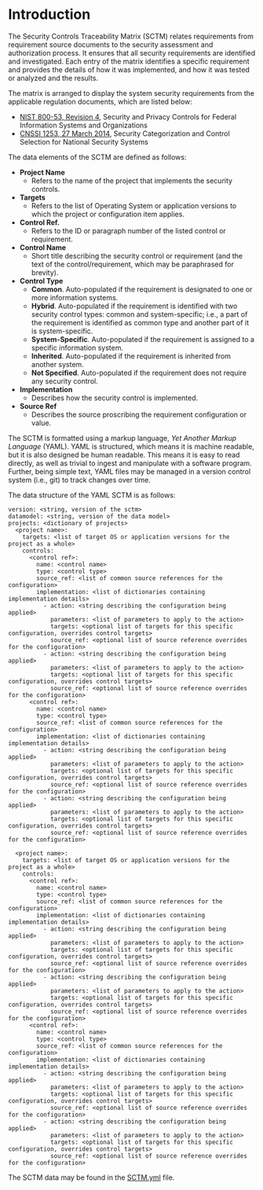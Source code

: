 # Introduction

The Security Controls Traceability Matrix (SCTM) relates requirements from
requirement source documents to the security assessment and authorization
process. It ensures that all security requirements are identified and
investigated. Each entry of the matrix identifies a specific requirement and
provides the details of how it was implemented, and how it was tested or
analyzed and the results.

The matrix is arranged to display the system security requirements from the
applicable regulation documents, which are listed below:

- [NIST 800-53, Revision 4](
http://nvlpubs.nist.gov/nistpubs/SpecialPublications/NIST.SP.800-53r4.pdf),
Security and Privacy Controls for Federal Information Systems and Organizations
- [CNSSI 1253, 27 March 2014](
https://www.cnss.gov/CNSS/openDoc.cfm?Mks5eBBtYkCVcXNhRPhlIA==),
Security Categorization and Control Selection for National Security Systems

The data elements of the SCTM are defined as follows:

- **Project Name**
    - Refers to the name of the project that implements the security controls.
- **Targets**
    - Refers to the list of Operating System or application versions to which
    the project or configuration item applies.
- **Control Ref.**
    - Refers to the ID or paragraph number of the listed control or
    requirement.
- **Control Name**
    - Short title describing the security control or requirement (and the
    text of the control/requirement, which may be paraphrased for brevity).
- **Control Type**
    - **Common**. Auto-populated if the requirement is designated to one or
    more
    information systems.
    - **Hybrid**. Auto-populated if the requirement is identified with two
    security control types: common and system-specific; i.e., a part of the
    requirement is identified as common type and another part of it is
    system-specific.
    - **System-Specific**. Auto-populated if the requirement is assigned to a
    specific information system.
    - **Inherited**. Auto-populated if the requirement is inherited from
    another system.
    - **Not Specified**. Auto-populated if the requirement does not require any
    security control.
- **Implementation**
    - Describes how the security control is implemented.
- **Source Ref**
    - Describes the source proscribing the requirement configuration or value.

The SCTM is formatted using a markup language, *Yet Another Markup Language*
(YAML). YAML is structured, which means it is machine readable, but it is
also designed be human readable. This means it is easy to read directly, as
well as trivial to ingest and manipulate with a software program. Further,
being simple text, YAML files may be managed in a version control system (i.e.,
git) to track changes over time.

The data structure of the YAML SCTM is as follows:

```
version: <string, version of the sctm>
datamodel: <string, version of the data model>
projects: <dictionary of projects>
  <project name>:
    targets: <list of target OS or application versions for the project as a whole>
    controls:
      <control ref>:
        name: <control name>
        type: <control type>
        source_ref: <list of common source references for the configuration>
        implementation: <list of dictionaries containing implementation details>
          - action: <string describing the configuration being applied>
            parameters: <list of parameters to apply to the action>
            targets: <optional list of targets for this specific configuration, overrides control targets>
            source_ref: <optional list of source reference overrides for the configuration>
          - action: <string describing the configuration being applied>
            parameters: <list of parameters to apply to the action>
            targets: <optional list of targets for this specific configuration, overrides control targets>
            source_ref: <optional list of source reference overrides for the configuration>
      <control ref>:
        name: <control name>
        type: <control type>
        source_ref: <list of common source references for the configuration>
        implementation: <list of dictionaries containing implementation details>
          - action: <string describing the configuration being applied>
            parameters: <list of parameters to apply to the action>
            targets: <optional list of targets for this specific configuration, overrides control targets>
            source_ref: <optional list of source reference overrides for the configuration>
          - action: <string describing the configuration being applied>
            parameters: <list of parameters to apply to the action>
            targets: <optional list of targets for this specific configuration, overrides control targets>
            source_ref: <optional list of source reference overrides for the configuration>

  <project name>:
    targets: <list of target OS or application versions for the project as a whole>
    controls:
      <control ref>:
        name: <control name>
        type: <control type>
        source_ref: <list of common source references for the configuration>
        implementation: <list of dictionaries containing implementation details>
          - action: <string describing the configuration being applied>
            parameters: <list of parameters to apply to the action>
            targets: <optional list of targets for this specific configuration, overrides control targets>
            source_ref: <optional list of source reference overrides for the configuration>
          - action: <string describing the configuration being applied>
            parameters: <list of parameters to apply to the action>
            targets: <optional list of targets for this specific configuration, overrides control targets>
            source_ref: <optional list of source reference overrides for the configuration>
      <control ref>:
        name: <control name>
        type: <control type>
        source_ref: <list of common source references for the configuration>
        implementation: <list of dictionaries containing implementation details>
          - action: <string describing the configuration being applied>
            parameters: <list of parameters to apply to the action>
            targets: <optional list of targets for this specific configuration, overrides control targets>
            source_ref: <optional list of source reference overrides for the configuration>
          - action: <string describing the configuration being applied>
            parameters: <list of parameters to apply to the action>
            targets: <optional list of targets for this specific configuration, overrides control targets>
            source_ref: <optional list of source reference overrides for the configuration>
```

The SCTM data may be found in the [SCTM.yml](SCTM.yml) file.
